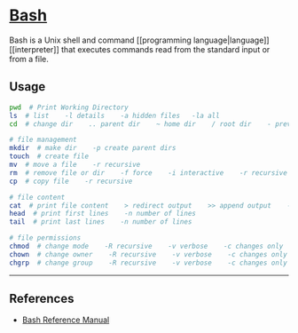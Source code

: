 # [Bash](https://www.gnu.org/software/bash/)

Bash is a Unix shell and command [[programming language|language]] [[interpreter]] that executes commands read from the standard input or from a file. 

## Usage
```bash
pwd  # Print Working Directory
ls  # list    -l details    -a hidden files   -la all
cd  # change dir    .. parent dir    ~ home dir    / root dir    - previous dir

# file management
mkdir  # make dir    -p create parent dirs
touch  # create file
mv  # move a file    -r recursive
rm  # remove file or dir    -f force    -i interactive    -r recursive
cp  # copy file    -r recursive

# file content
cat  # print file content    > redirect output    >> append output    -n line numbers    -s squeeze empty lines
head  # print first lines    -n number of lines
tail  # print last lines    -n number of lines

# file permissions
chmod  # change mode    -R recursive    -v verbose    -c changes only    -f silent    -u update
chown  # change owner    -R recursive    -v verbose    -c changes only    -f silent    -u update
chgrp  # change group    -R recursive    -v verbose    -c changes only    -f silent    -u update
```

----
## References
- [Bash Reference Manual](https://www.gnu.org/software/bash/manual/bash.html)
